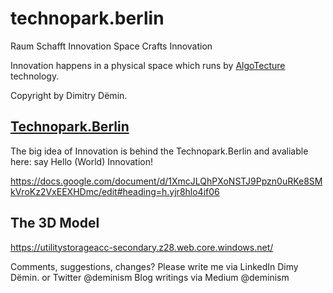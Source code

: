 # technopark.berlin

Raum Schafft Innovation 
Space Crafts Innovation

Innovation happens in a physical space which runs by [AlgoTecture](http://algotecture.net) technology.

Copyright by Dimitry Dëmin.

## [Technopark.Berlin](https://technopark.berlin/)

The big idea of Innovation is behind the Technopark.Berlin and avaliable here: say Hello (World) Innovation!

https://docs.google.com/document/d/1XmcJLQhPXoNSTJ9Ppzn0uRKe8SMkVroKz2VxEEXHDmc/edit#heading=h.yjr8hlo4if06

## The 3D Model
https://utilitystorageacc-secondary.z28.web.core.windows.net/ 

Comments, suggestions, changes? Please write me via LinkedIn Dimy Dëmin.
or Twitter @deminism
Blog writings via Medium @deminism
